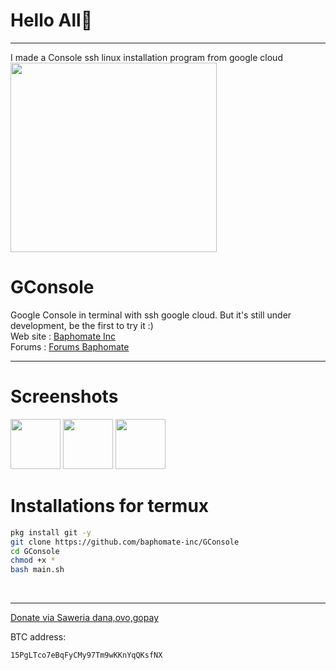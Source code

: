 <h1>Hello All👋</h1>
<hr>
I made a Console ssh linux installation program from google cloud 
<img src="https://i.ibb.co/GcwjPJC/IMG-20230102-224608.jpg" width="330px" height="303px" />
<h1>GConsole</h1>
Google Console in terminal with ssh google cloud.
But it's still under development, be the first to try it :)<br>
Web site : <a href="https://baphomate.rf.gd">Baphomate Inc</a>
<br>
Forums : <a href="https://forums.baphomate.rf.gd">Forums Baphomate</a>
<hr>
<h1>Screenshots</h1>
<img src="https://raw.githubusercontent.com/baphomate-inc/GConsole/main/img/IMG_20230103_003921.jpg" width="80px" height="80px" />  <img src="https://raw.githubusercontent.com/baphomate-inc/GConsole/main/img/IMG_20230103_003909.jpg" width="80px" height="80px" /> <img src="https://raw.githubusercontent.com/baphomate-inc/GConsole/main/img/IMG_20230103_003851.jpg" width="80px" height="80px" />   

<h1>Installations for termux</h1>

```bash
pkg install git -y
git clone https://github.com/baphomate-inc/GConsole
cd GConsole 
chmod +x *
bash main.sh 
```
<br>
<hr>
<a href="https://saweria.co/baphomate">Donate via Saweria dana,ovo,gopay</a>

BTC address: 
``` 
15PgLTco7eBqFyCMy97Tm9wKKnYqQKsfNX
```
